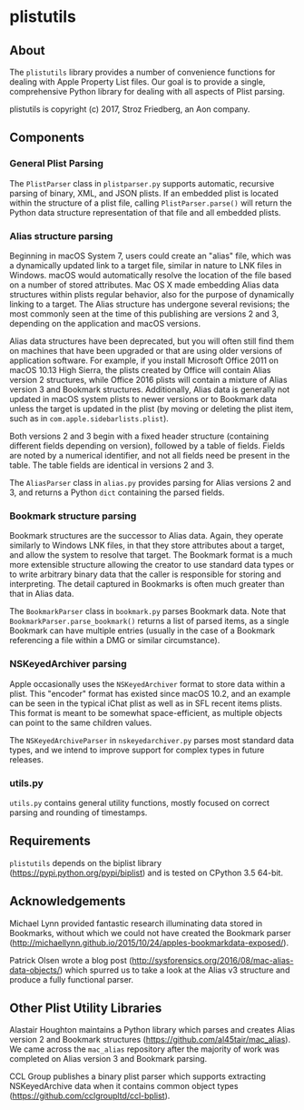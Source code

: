 # plistutils

## About

The `plistutils` library provides a number of convenience functions for dealing with Apple Property List files.
Our goal is to provide a single, comprehensive Python library for dealing with all aspects of Plist parsing.

plistutils is copyright (c) 2017, Stroz Friedberg, an Aon company.

## Components

### General Plist Parsing

The `PlistParser` class in `plistparser.py` supports automatic, recursive parsing of binary, XML, and JSON plists.
If an embedded plist is located within the structure of a plist file, calling `PlistParser.parse()` will return
the Python data structure representation of that file and all embedded plists.

### Alias structure parsing

Beginning in macOS System 7, users could create an "alias" file, which was a dynamically updated link to a
target file, similar in nature to LNK files in Windows. macOS would automatically resolve the location of
the file based on a number of stored attributes. Mac OS X made embedding Alias data structures within plists
regular behavior, also for the purpose of dynamically linking to a target. The Alias structure has undergone
several revisions; the most commonly seen at the time of this publishing are versions 2 and 3, depending on
the application and macOS versions.

Alias data structures have been deprecated, but you will often still find them on machines that have been
upgraded or that are using older versions of application software. For example, if you install Microsoft
Office 2011 on macOS 10.13 High Sierra, the plists created by Office will contain Alias version 2 structures,
while Office 2016 plists will contain a mixture of Alias version 3 and Bookmark structures. Additionally,
Alias data is generally not updated in macOS system plists to newer versions or to Bookmark data unless
the target is updated in the plist (by moving or deleting the plist item, such as in
`com.apple.sidebarlists.plist`).

Both versions 2 and 3 begin with a fixed header structure (containing different fields depending on version),
followed by a table of fields. Fields are noted by a numerical identifier, and not all fields need be
present in the table. The table fields are identical in versions 2 and 3.

The `AliasParser` class in `alias.py` provides parsing for Alias versions 2 and 3, and returns a Python
`dict` containing the parsed fields.

### Bookmark structure parsing

Bookmark structures are the successor to Alias data. Again, they operate similarly to Windows LNK files, in that
they store attributes about a target, and allow the system to resolve that target. The Bookmark format is a much
more extensible structure allowing the creator to use standard data types or to write arbitrary binary data that
the caller is responsible for storing and interpreting. The detail captured in Bookmarks is often much greater
than that in Alias data.

The `BookmarkParser` class in `bookmark.py` parses Bookmark data. Note that `BookmarkParser.parse_bookmark()` returns
a list of parsed items, as a single Bookmark can have multiple entries (usually in the case of a Bookmark referencing
a file within a DMG or similar circumstance).

### NSKeyedArchiver parsing

Apple occasionally uses the `NSKeyedArchiver` format to store data within a plist. This "encoder" format has existed
since macOS 10.2, and an example can be seen in the typical iChat plist as well as in SFL recent items plists. This
format is meant to be somewhat space-efficient, as multiple objects can point to the same children values.

The `NSKeyedArchiveParser` in `nskeyedarchiver.py` parses most standard data types, and we intend to improve support
for complex types in future releases.

### utils.py

`utils.py` contains general utility functions, mostly focused on correct parsing and rounding of timestamps.

## Requirements

`plistutils` depends on the biplist library (https://pypi.python.org/pypi/biplist) and is tested on CPython 3.5 64-bit.

## Acknowledgements

Michael Lynn provided fantastic research illuminating data stored in Bookmarks, without which we could not have
created the Bookmark parser (http://michaellynn.github.io/2015/10/24/apples-bookmarkdata-exposed/).

Patrick Olsen wrote a blog post (http://sysforensics.org/2016/08/mac-alias-data-objects/) which spurred us to take a
look at the Alias v3 structure and produce a fully functional parser.

## Other Plist Utility Libraries

Alastair Houghton maintains a Python library which parses and creates Alias version 2 and Bookmark structures
(https://github.com/al45tair/mac_alias). We came across the `mac_alias` repository after the majority of work was
completed on Alias version 3 and Bookmark parsing.

CCL Group publishes a binary plist parser which supports extracting NSKeyedArchive data when it contains common object
types (https://github.com/cclgroupltd/ccl-bplist).

